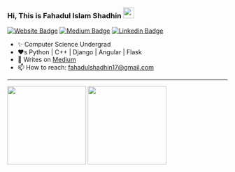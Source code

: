 ### Hi, This is Fahadul Islam Shadhin <img src="https://media.giphy.com/media/hvRJCLFzcasrR4ia7z/giphy.gif" width="25px">
[![Website Badge](https://img.shields.io/badge/Website-3b5998?style=flat-square&logo=google-chrome&logoColor=white)](https://shadhin.netlify.app/)
[![Medium Badge](https://img.shields.io/badge/Medium-%2312100E.svg?&style=for-square&logo=medium&logoColor=white)](https://fahadulshadhin.medium.com/)
[![Linkedin Badge](https://img.shields.io/badge/-LinkedIn-0e76a8?style=flat-square&logo=Linkedin&logoColor=white)](https://www.linkedin.com/in/fahadul-shadhin/)

- :sparkles: Computer Science Undergrad 
- :heart:s Python | C++ | Django | Angular | Flask
- 📝 Writes on [Medium](https://fahadulshadhin.medium.com)
- 📫 How to reach: fahadulshadhin17@gmail.com
<hr>
<p>
  <img height="180em" src="https://github-readme-stats.vercel.app/api?username=fahadulshadhin&show_icons=true&hide_border=true&&count_private=true&include_all_commits=true" />
  <img height="180em" src="https://github-readme-stats.vercel.app/api/top-langs/?username=fahadulshadhin&exclude_repo=KNN-Image Classification&show_icons=true&hide_border=true&layout=compact&langs_count=30" />
</p>
 
